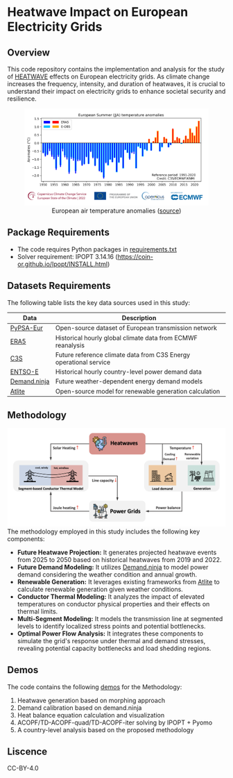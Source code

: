 # Heatwave Impact on European Electricity Grids

## Overview
This code repository contains the implementation and analysis for the study of [HEATWAVE](https://climate.copernicus.eu/heatwaves-brief-introduction) effects on European electricity grids. As climate change increases the frequency, intensity, and duration of heatwaves, it is crucial to understand their impact on electricity grids to enhance societal security and resilience.

<center>
<figure>
  <img src="/images/temperature.png" width="700" />
  <figcaption>European air temperature anomalies (<a href="https://climate.copernicus.eu/european-heatwave-july-2023-longer-term-context">source</a>)</figcaption>
</figure>
</center>


## Package Requirements
- The code requires Python packages in [requirements.txt](/requirements.txt)
- Solver requirement: IPOPT 3.14.16 (https://coin-or.github.io/Ipopt/INSTALL.html)



## Datasets Requirements
The following table lists the key data sources used in this study:

| Data | Description |
|------|-------------|
| [PyPSA-Eur](https://pypsa-eur.readthedocs.io/) | Open-source dataset of European transmission network |
| [ERA5](https://cds.climate.copernicus.eu/datasets/reanalysis-era5-pressure-levels?tab=overview) | Historical hourly global climate data from ECMWF reanalysis |
| [C3S](https://cds.climate.copernicus.eu/datasets/sis-energy-derived-projections?tab=overview) | Future reference climate data from C3S Energy operational service |
| [ENTSO-E](https://www.entsoe.eu/data/power-stats/) | Historical hourly country-level power demand data |
| [Demand.ninja](https://demand.ninja/) | Future weather-dependent energy demand models |
| [Atlite](https://github.com/PyPSA/atlite) | Open-source model for renewable generation calculation |

## Methodology
![Alt text](/images/framework.png)
The methodology employed in this study includes the following key components:

- **Future Heatwave Projection:** It generates projected heatwave events from 2025 to 2050 based on historical heatwaves from 2019 and 2022.
- **Future Demand Modeling:** It utilizes [Demand.ninja](https://demand.ninja/) to model power demand considering the weather condition and annual growth.
- **Renewable Generation:** It leverages existing frameworks from [Atlite](https://github.com/PyPSA/atlite) to calculate renewable generation given weather conditions.
- **Conductor Thermal Modeling:** It analyzes the impact of elevated temperatures on conductor physical properties and their effects on thermal limits.
- **Multi-Segment Modeling:** It models the transmission line at segmented levels to identify localized stress points and potential bottlenecks.
- **Optimal Power Flow Analysis:** It integrates these components to simulate the grid's response under thermal and demand stresses, revealing potential capacity bottlenecks and load shedding regions.


## Demos
The code contains the following [demos](/demos/) for the Methodology:
1. Heatwave generation based on morphing approach
2. Demand calibration based on demand.ninja
3. Heat balance equation calculation and visualization
4. ACOPF/TD-ACOPF-quad/TD-ACOPF-iter solving by IPOPT + Pyomo
5. A country-level analysis based on the proposed methodology

## Liscence
CC-BY-4.0


